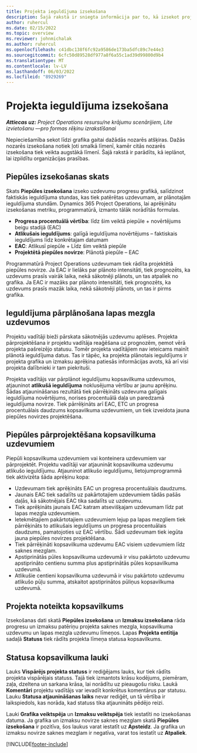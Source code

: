 ```yaml
---
title: Projekta ieguldījuma izsekošana
description: Šajā rakstā ir sniegta informācija par to, kā izsekot projekta centieniem un darba progresam.
author: ruhercul
ms.date: 02/15/2022
ms.topic: overview
ms.reviewer: johnmichalak
ms.author: ruhercul
ms.openlocfilehash: c41dbc138f6fc92a9586de173ba5dfc89c7e44e3
ms.sourcegitcommit: 6cfc50d89528df977a8f6a55c1ad39d99800d9b4
ms.translationtype: MT
ms.contentlocale: lv-LV
ms.lasthandoff: 06/03/2022
ms.locfileid: "8929269"
---
```

# <a name="project-effort-tracking"></a>Projekta ieguldījuma izsekošana

_**Attiecas uz:** Project Operations resursu/ne krājumu scenārijiem, Lite izvietošanu —pro formas rēķinu izrakstīšanai_

Nepieciešamība sekot līdzi grafika gaitai dažādās nozarēs atšķiras. Dažās nozarēs izsekošana notiek ļoti smalkā līmenī, kamēr citās nozarēs izsekošana tiek veikta augstākā līmenī. Šajā rakstā ir parādīts, kā ieplānot, lai izpildītu organizācijas prasības.

## <a name="effort-tracking-view"></a>Piepūles izsekošanas skats

Skats **Piepūles izsekošana** izseko uzdevumu progresu grafikā, salīdzinot faktiskās ieguldījuma stundas, kas tiek patērētas uzdevumam, ar plānotajām ieguldījuma stundām. Dynamics 365 Project Operations, lai aprēķinātu izsekošanas metriku, programmatūrā, izmanto tālāk norādītās formulas.

- **Progresa procentuālā vērtība**: līdz šim veiktā piepūle + novērtējums beigu stadijā (EAC) 
- **Atlikušais ieguldījums**: galīgā ieguldījuma novērtējums – faktiskais ieguldījums līdz konkrētajam datumam 
- **EAC**: Atlikusī piepūle + Līdz šim veiktā piepūle 
- **Projektētā piepūles novirze**: Plānotā piepūle – EAC

Programmatūrā Project Operations uzdevumam tiek rādīta projektētā piepūles novirze. Ja EAC ir lielāks par plānoto intensitāti, tiek prognozēts, ka uzdevums prasīs vairāk laika, nekā sākotnēji plānots, un tas atpaliek no grafika. Ja EAC ir mazāks par plānoto intensitāti, tiek prognozēts, ka uzdevums prasīs mazāk laika, nekā sākotnēji plānots, un tas ir pirms grafika.

## <a name="reprojecting-effort-on-leaf-node-tasks"></a>Ieguldījuma pārplānošana lapas mezgla uzdevumos

Projektu vadītāji bieži pārskata sākotnējās uzdevumu aplēses. Projekta pārprojektēšana ir projektu vadītāja reaģēšana uz prognozēm, ņemot vērā projekta pašreizējo statusu. Tomēr projekta vadītājiem nav ieteicams mainīt plānotā ieguldījuma datus. Tas ir tāpēc, ka projekta plānotais ieguldījums ir projekta grafika un izmaksu aprēķina patiesās informācijas avots, kā arī visi projekta dalībnieki ir tam piekrituši.

Projekta vadītājs var pārplānot ieguldījumu kopsavilkuma uzdevumos, atjauninot **atlikušā ieguldījuma** noklusējuma vērtību ar jaunu aprēķinu. Šādas atjaunināšanas rezultātā tiek pārrēķināts uzdevuma galīgais ieguldījuma novērtējums, norises procentuālā daļa un paredzamā ieguldījuma novirze. Tiek pārrēķināts arī EAC, ETC un progresa procentuālais daudzums kopsavilkuma uzdevumiem, un tiek izveidota jauna piepūles novirzes projektēšana.

## <a name="reprojection-of-effort-on-summary-tasks"></a>Piepūles pārprojektēšana kopsavilkuma uzdevumiem

Piepūli kopsavilkuma uzdevumiem vai konteinera uzdevumiem var pārprojektēt. Projektu vadītāji var atjaunināt kopsavilkuma uzdevumu atlikušo ieguldījumu. Atjauninot atlikušo ieguldījumu, lietojumprogrammā tiek aktivizēta šāda aprēķinu kopa:

- Uzdevumam tiek aprēķināts EAC un progresa procentuālais daudzums.
- Jaunais EAC tiek sadalīts uz pakārtotajiem uzdevumiem tādās pašās daļās, kā sākotnējais EAC tika sadalīts uz uzdevumu.
- Tiek aprēķināts jaunais EAC katram atsevišķajam uzdevumam līdz pat lapas mezgla uzdevumiem. 
- Ietekmētajiem pakārtotajiem uzdevumiem lejup pa lapas mezgliem tiek pārrēķināts to atlikušais ieguldījums un progresa procentuālais daudzums, pamatojoties uz EAC vērtību. Šādi uzdevumam tiek iegūta jauna piepūles novirzes projektēšana. 
- Tiek pārrēķināti kopsavilkuma uzdevumu EAC visiem uzdevumiem līdz saknes mezglam.
- Apstiprinātās pūles kopsavilkuma uzdevumā ir visu pakārtoto uzdevumu apstiprināto centienu summa plus apstiprinātās pūles kopsavilkuma uzdevumā.
- Atlikušie centieni kopsavilkuma uzdevumā ir visu pakārtoto uzdevumu atlikušo pūļu summa, atskaitot apstiprinātos pūliņus kopsavilkuma uzdevumā.

## <a name="project-status-summary"></a>Projekta noteikta kopsavilkums

Izsekošanas dati skatā **Piepūles izsekošana** un **Izmaksu izsekošana** rāda progresu un izmaksu patēriņu projekta saknes mezgla, kopsavilkuma uzdevumu un lapas mezgla uzdevumu līmeņos. Lapas **Projekta entītija** sadaļā **Statuss** tiek rādīts projekta līmeņa statusa kopsavilkums.

## <a name="status-summary-fields"></a>Statusa kopsavilkuma lauki

Lauks **Vispārējs projekta statuss** ir rediģējams lauks, kur tiek rādīts projekta vispārējais statuss. Tajā tiek izmantots krāsu kodējums, piemēram, zaļa, dzeltena un sarkana krāsa, lai norādītu uz pieaugošu risku. Laukā **Komentāri** projektu vadītājs var ievadīt konkrētus komentārus par statusu. Lauku **Statusa atjaunināšanas laiks** nevar rediģēt, un tā vērtība ir laikspiedols, kas norāda, kad statuss tika atjaunināts pēdējo reizi.

Lauki **Grafika veiktspēja** un **Izmaksu veiktspēja** tiek iestatīti no izsekošanas datuma. Ja grafika un izmaksu novirze saknes mezglam skatā **Piepūles izsekošana** ir pozitīva, šos laukus varat iestatīt uz **Apsteidz**. Ja grafika un izmaksu novirze saknes mezglam ir negatīva, varat tos iestatīt uz **Atpaliek**.


[!INCLUDE[footer-include](../includes/footer-banner.md)]
